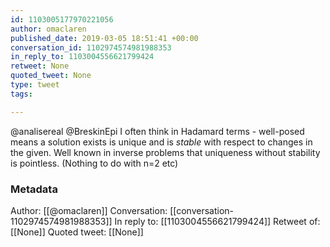 ```yaml
---
id: 1103005177970221056
author: omaclaren
published_date: 2019-03-05 18:51:41 +00:00
conversation_id: 1102974574981988353
in_reply_to: 1103004556621799424
retweet: None
quoted_tweet: None
type: tweet
tags:

---
```


@analisereal @BreskinEpi I often think in Hadamard terms - well-posed means a solution exists is unique and is *stable* with respect to changes in the given. Well known in inverse problems that uniqueness without stability is pointless. (Nothing to do with n=2 etc)

### Metadata

Author: [[@omaclaren]]
Conversation: [[conversation-1102974574981988353]]
In reply to: [[1103004556621799424]]
Retweet of: [[None]]
Quoted tweet: [[None]]
